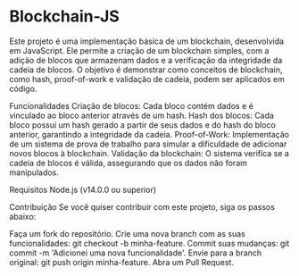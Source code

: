 # Blockchain-JS

Este projeto é uma implementação básica de um blockchain, desenvolvida em JavaScript. Ele permite a criação de um blockchain simples, com a adição de blocos que armazenam dados e a verificação da integridade da cadeia de blocos. O objetivo é demonstrar como conceitos de blockchain, como hash, proof-of-work e validação de cadeia, podem ser aplicados em código.

Funcionalidades
Criação de blocos: Cada bloco contém dados e é vinculado ao bloco anterior através de um hash.
Hash dos blocos: Cada bloco possui um hash gerado a partir de seus dados e do hash do bloco anterior, garantindo a integridade da cadeia.
Proof-of-Work: Implementação de um sistema de prova de trabalho para simular a dificuldade de adicionar novos blocos à blockchain.
Validação da blockchain: O sistema verifica se a cadeia de blocos é válida, assegurando que os dados não foram manipulados.

Requisitos
Node.js (v14.0.0 ou superior)

Contribuição
Se você quiser contribuir com este projeto, siga os passos abaixo:

Faça um fork do repositório.
Crie uma nova branch com as suas funcionalidades: git checkout -b minha-feature.
Commit suas mudanças: git commit -m 'Adicionei uma nova funcionalidade'.
Envie para a branch original: git push origin minha-feature.
Abra um Pull Request.
